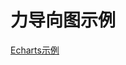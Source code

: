# 力导向图示例

[Echarts示例](https://wangruidev.github.io/graph-force-layout/Echarts/%E5%8A%9B%E5%AF%BC%E5%90%91%E5%9B%BE.html)